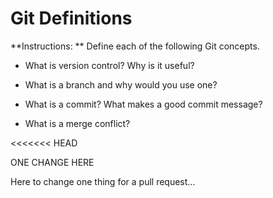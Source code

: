# Git Definitions

**Instructions: ** Define each of the following Git concepts.

* What is version control?  Why is it useful?

<!-- Version control is a system that records changes to a file or set of files over time so that you can recall specific versions later -->

* What is a branch and why would you use one?

<!-- Branch is a copy of the master and you would use other branches to pass to your friend to work on. then when your friends are done you can check them out with out hurting your master branch -->

* What is a commit? What makes a good commit message?

<!-- short to the point very clear what you did to the commit -->

* What is a merge conflict?

<<<<<<< HEAD
<!-- Sometimes you get merge conflicts when merging pulling from a branch. -->

ONE CHANGE HERE

<!-- Sometimes you get merge conflicts when merging or pulling from a branch. -->

Here to change one thing for a pull request...

